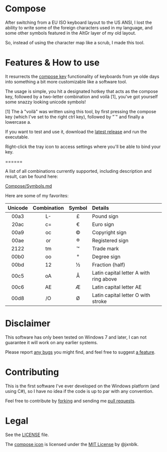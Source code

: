 Compose
======

After switching from a EU ISO keyboard layout to the US ANSI, I lost the ability to write some of the foreign characters used in my language, and some other symbols featured in the AltGr layer of my old layout.

So, instead of using the character map like a scrub, I made this tool.

Features & How to use
======

It resurrects the [compose key](https://en.wikipedia.org/wiki/Compose_key) functionality of keyboards from ye olde days into something a bit more customizable like a software tool.

The usage is simple, you hit a designated hotkey that acts as the compose key, followed by a two-letter combination and voilà [1], you've got yourself some snazzy looking unicode symbols!

[1] The à "voilà" was written using this tool, by first pressing the compose key (which I've set to the right ctrl key), followed by "`" and finally a lowercase a.

If you want to test and use it, download the [latest release](https://github.com/p3lim/Compose/releases) and run the executable.

Right-click the tray icon to access settings where you'll be able to bind your key.

======

A list of all combinations currently supported, including description and result, can be found here:

[Compose/Symbols.md](https://github.com/p3lim/Compose/blob/master/symbols.md)

Here are some of my favorites:

| Unicode | Combination | Symbol | Details |
|:-:|:-:|:-:|:--|
| 00a3 | L- | £ | Pound sign |
| 20ac | c= | € | Euro sign |
| 00a9 | oc | © | Copyright sign |
| 00ae | or | ® | Registered sign |
| 2122 | tm | ™ | Trade mark |
| 00b0 | oo | ° | Degree sign |
| 00bd | 12 | ½ | Fraction (half) |
| 00c5 | oA | Å | Latin capital letter A with ring above |
| 00c6 | AE | Æ | Latin capital letter AE |
| 00d8 | /O | Ø | Latin capital letter O with stroke |


Disclaimer
======

This software has only been tested on Windows 7 and later, I can not guarantee it will work on any earlier systems.

Please report [any bugs](https://github.com/p3lim/Compose/issues?q=is%3Aopen+is%3Aissue+label%3Abug) you might find, and feel free to suggest [a feature](https://github.com/p3lim/Compose/issues?q=is%3Aopen+is%3Aissue+label%3Aenhancement).


Contributing
======

This is the first software I've ever developed on the Windows platform (and using C#), so I have no idea if the code is up to par with any convention.

Feel free to contribute by [forking](https://github.com/p3lim/Compose/fork) and sending me [pull requests](https://github.com/p3lim/Compose/pulls?q=is%3Aopen+is%3Apr).


Legal
======

See the [LICENSE](https://github.com/p3lim/Amp/blob/master/LICENSE) file.

The [compose icon](https://github.com/p3lim/Compose/tree/master/Icon) is licensed under the [MIT License](https://github.com/p3lim/Compose/blob/master/Icon/LICENSE) by @jxnblk.
